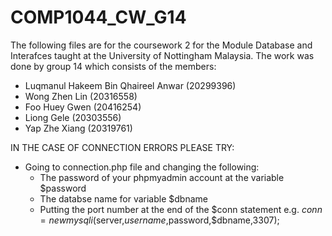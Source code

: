 # COMP1044_CW_G14

The following files are for the coursework 2 for the Module Database and Interafces taught at the University of Nottingham Malaysia.
The work was done by group 14 which consists of the members:
- Luqmanul Hakeem Bin Qhaireel Anwar (20299396)
- Wong Zhen Lin (20316558)
- Foo Huey Gwen (20416254)
- Liong Gele (20303556)
- Yap Zhe Xiang (20319761)

IN THE CASE OF CONNECTION ERRORS PLEASE TRY:
- Going to connection.php file and changing the following:
    - The password of your phpmyadmin account at the variable $password
    - The databse name for variable $dbname 
    - Putting the port number at the end of the $conn statement e.g. $conn=new mysqli($server,$username,$password,$dbname,3307);
